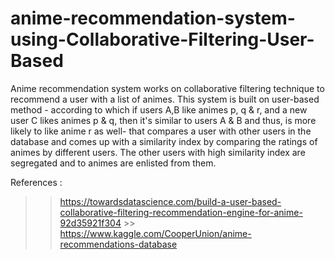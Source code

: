 # anime-recommendation-system-using-Collaborative-Filtering-User-Based

Anime recommendation system works on collaborative filtering technique to recommend a user with a list of animes. 
This system is built on user-based method - according to which if users A,B like animes p, q & r, and a new user C likes animes p & q, then it's similar to users A & B and thus, is more likely to like anime r as well- that compares a user with other users in the database and comes up with a similarity index by comparing the ratings of animes by different users. The other users with high similarity index are segregated and to animes are enlisted from them.

References : 
>> https://towardsdatascience.com/build-a-user-based-collaborative-filtering-recommendation-engine-for-anime-92d35921f304 >> https://www.kaggle.com/CooperUnion/anime-recommendations-database
